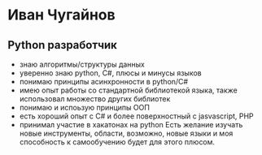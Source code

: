 

<!--
**hed0xakep/hed0xakep** is a ✨ _special_ ✨ repository because its `README.md` (this file) appears on your GitHub profile.

Here are some ideas to get you started:

- 🔭 I’m currently working on ...
- 🌱 I’m currently learning ...
- 👯 I’m looking to collaborate on ...
- 🤔 I’m looking for help with ...
- 💬 Ask me about ...
- 📫 How to reach me: ...
- 😄 Pronouns: ...
- ⚡ Fun fact: ...
-->
# Иван Чугайнов
## Python разработчик
- знаю алгоритмы/структуры данных
- уверенно знаю python, C#, плюсы и минусы языков
- понимаю принципы асинхронности в python/C#
- имею опыт работы со стандартной библиотекой языка, также использовал множество других библиотек
- понимаю и испоьзую принципы ООП  
- есть хороший опыт с C# и более поверхностный с jasvascript, PHP
- принимал участие в хакатонах на python
Есть желание изучать новые инструменты, области, возможно, новые языки и моя способность к самообучению будет для этого плюсом. 
